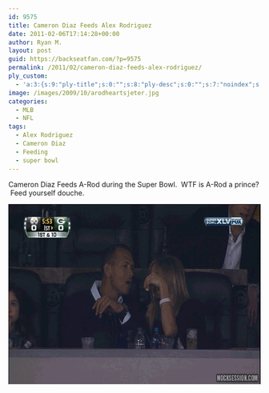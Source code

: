 ```yaml
---
id: 9575
title: Cameron Diaz Feeds Alex Rodriguez
date: 2011-02-06T17:14:28+00:00
author: Ryan M.
layout: post
guid: https://backseatfan.com/?p=9575
permalink: /2011/02/cameron-diaz-feeds-alex-rodriguez/
ply_custom:
  - 'a:3:{s:9:"ply-title";s:0:"";s:8:"ply-desc";s:0:"";s:7:"noindex";s:0:"";}'
image: /images/2009/10/arodheartsjeter.jpg
categories:
  - MLB
  - NFL
tags:
  - Alex Rodriguez
  - Cameron Diaz
  - Feeding
  - super bowl
---
```


<div class="entry">
  <p>
    Cameron Diaz Feeds A-Rod during the Super Bowl.  WTF is A-Rod a prince?  Feed yourself douche.
  </p>

  <p>
    <img class="aligncenter size-full wp-image-9576" title="diazfeedsArod" src="/images/2011/02/diazfeedsArod.gif" alt="" width="640" height="360" />
  </p>
</div>
